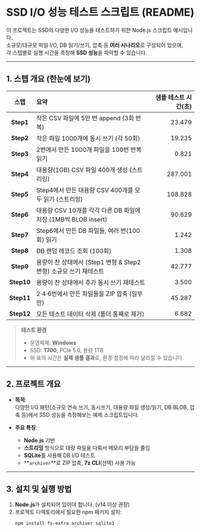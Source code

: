 # SSD I/O 성능 테스트 스크립트 (README)

이 프로젝트는 SSD의 다양한 I/O 성능을 테스트하기 위한 Node.js 스크립트 예시입니다.  
소규모/대규모 파일 I/O, DB 읽기/쓰기, 압축 등 **여러 시나리오**로 구성되어 있으며,  
각 스텝별로 실행 시간을 측정해 **SSD 성능**을 파악할 수 있습니다.

---

## 1. 스텝 개요 (한눈에 보기)

| 스텝  | 요약                                | 샘플 테스트 시간(초) |
|:----:|:------------------------------------|---------------------:|
| **Step1**  | 작은 CSV 파일에 5만 번 append (3회 반복)                        | 23.479               |
| **Step2**  | 작은 파일 1000개에 동시 쓰기 (각 50회)                           | 19.235               |
| **Step3**  | 2번에서 만든 1000개 파일을 100번 반복 읽기                       | 0.821                |
| **Step4**  | 대용량(1GB) CSV 파일 400개 생성 (스트리밍)                       | 287.001              |
| **Step5**  | Step4에서 만든 대용량 CSV 400개를 모두 읽기 (스트리밍)           | 108.828              |
| **Step6**  | 대용량 CSV 10개를 각각 다른 DB 파일에 저장 (1MB씩 BLOB insert)    | 90.629               |
| **Step7**  | Step6에서 만든 DB 파일들, 여러 번(100회) 읽기                    | 1.242                |
| **Step8**  | DB 랜덤 레코드 조회 (100회)                                       | 1.308                |
| **Step9**  | 용량이 찬 상태에서 (Step1 변형 & Step2 변형) 소규모 쓰기 재테스트 | 42.777               |
| **Step10** | 용량이 찬 상태에서 추가 동시 쓰기 재테스트                       | 3.500                |
| **Step11** | 2·4·6번에서 만든 파일들을 ZIP 압축 (일부만)                       | 45.287               |
| **Step12** | 모든 테스트 데이터 삭제 (폴더 통째로 제거)                       | 6.682                |

> **테스트 환경**  
> - 운영체제: **Windows**  
> - SSD: **T700**, PCIe 5.0, 용량 1TB  
> - 위 표의 시간은 **실제 샘플 결과**로, 환경·설정에 따라 달라질 수 있습니다.

---

## 2. 프로젝트 개요

- **목적**:  
  다양한 I/O 패턴(소규모 연속 쓰기, 동시쓰기, 대용량 파일 생성/읽기, DB BLOB, 압축 등)에서 SSD 성능을 측정해보는 예제 스크립트입니다.

- **주요 특징**:  
  - **Node.js** 기반  
  - **스트리밍** 방식으로 대량 파일을 다뤄서 메모리 부담을 줄임  
  - **SQLite**를 사용해 DB I/O 테스트  
  - **`archiver`**로 ZIP 압축, **7z CLI**(선택) 사용 가능

---

## 3. 설치 및 실행 방법

1. **Node.js**가 설치되어 있어야 합니다. (v14 이상 권장)
2. 프로젝트 디렉토리에서 필요한 npm 패키지 설치:
   ```bash
   npm install fs-extra archiver sqlite3
